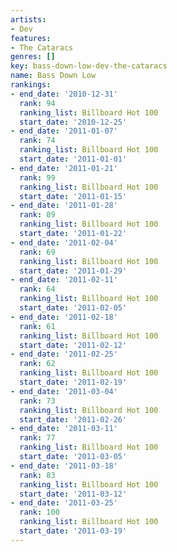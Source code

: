 ```yaml
---
artists:
- Dev
features:
- The Cataracs
genres: []
key: bass-down-low-dev-the-cataracs
name: Bass Down Low
rankings:
- end_date: '2010-12-31'
  rank: 94
  ranking_list: Billboard Hot 100
  start_date: '2010-12-25'
- end_date: '2011-01-07'
  rank: 74
  ranking_list: Billboard Hot 100
  start_date: '2011-01-01'
- end_date: '2011-01-21'
  rank: 99
  ranking_list: Billboard Hot 100
  start_date: '2011-01-15'
- end_date: '2011-01-28'
  rank: 89
  ranking_list: Billboard Hot 100
  start_date: '2011-01-22'
- end_date: '2011-02-04'
  rank: 69
  ranking_list: Billboard Hot 100
  start_date: '2011-01-29'
- end_date: '2011-02-11'
  rank: 64
  ranking_list: Billboard Hot 100
  start_date: '2011-02-05'
- end_date: '2011-02-18'
  rank: 61
  ranking_list: Billboard Hot 100
  start_date: '2011-02-12'
- end_date: '2011-02-25'
  rank: 62
  ranking_list: Billboard Hot 100
  start_date: '2011-02-19'
- end_date: '2011-03-04'
  rank: 73
  ranking_list: Billboard Hot 100
  start_date: '2011-02-26'
- end_date: '2011-03-11'
  rank: 77
  ranking_list: Billboard Hot 100
  start_date: '2011-03-05'
- end_date: '2011-03-18'
  rank: 83
  ranking_list: Billboard Hot 100
  start_date: '2011-03-12'
- end_date: '2011-03-25'
  rank: 100
  ranking_list: Billboard Hot 100
  start_date: '2011-03-19'
---
```


